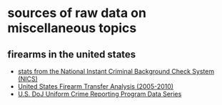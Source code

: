 # sources of raw data on miscellaneous topics

## firearms in the united states

- [stats from the National Instant Criminal Background Check System (NICS)](https://www.fbi.gov/services/cjis/nics)
- [United States Firearm Transfer Analysis (2005-2010)](https://www.icpsr.umich.edu/icpsrweb/NACJD/studies/36358/version/1/datadocumentation#)
- [U.S. DoJ Uniform Crime Reporting Program Data Series](https://www.icpsr.umich.edu/icpsrweb/ICPSR/series/57)
